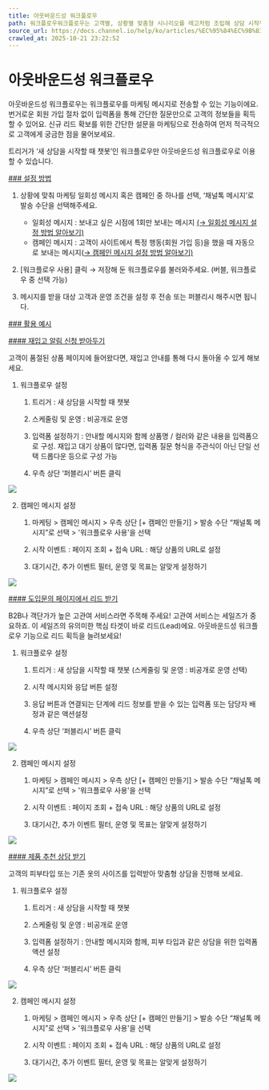 ```yaml
---
title: 아웃바운드성 워크플로우
path: 워크플로우워크플로우는 고객별, 상황별 맞춤형 시나리오를 레고처럼 조립해 상담 시작부터 끝까지 자동화할 수 있는 강력한 기능입니다. 맞춤형 시나리오와 AI를 통해 고객 경험과 상담 자동 처리를 모두 책임집니다.11개의 아티클 > 워크플로우 설정하기워크플로우를 생성하고 설정해봅시다4개의 아티클 > 아웃바운드성 워크플로우아웃바운드성 워크플로우는 워크플로우를 마케팅 메시지로 보낼 수 있는 기능이에요. 고객이 구매를 고민하거나 상담이 필요한 적절한 타이밍에 말을 걸어 유의미한 리드(Lead)를 확보해보세요.
source_url: https://docs.channel.io/help/ko/articles/%EC%95%84%EC%9B%83%EB%B0%94%EC%9A%B4%EB%93%9C%EC%84%B1-%EC%9B%8C%ED%81%AC%ED%94%8C%EB%A1%9C%EC%9A%B0-e2dbb0ec
crawled_at: 2025-10-21 23:22:52
---
```


# 아웃바운드성 워크플로우

아웃바운드성 워크플로우는 워크플로우를 마케팅 메시지로 전송할 수 있는 기능이에요. 번거로운 회원 가입 절차 없이 입력폼을 통해 간단한 질문만으로 고객의 정보들을 획득할 수 있어요. 신규 리드 확보를 위한 간단한 설문을 마케팅으로 전송하여 먼저 적극적으로 고객에게 궁금한 점을 물어보세요.

트리거가 ‘새 상담을 시작할 때 챗봇’인 워크플로우만 아웃바운드성 워크플로우로 이용할 수 있습니다.

[### 설정 방법](#설정-방법)

1. 상황에 맞춰 마케팅 일회성 메시지 혹은 캠페인 중 하나를 선택, ‘채널톡 메시지’로 발송 수단을 선택해주세요.

   * 일회성 메시지 : 보내고 싶은 시점에 1회만 보내는 메시지 [(→ 일회성 메시지 설정 방법 알아보기)](https://docs.channel.io/help/ko/articles/f62c11ab)
   * 캠페인 메시지 : 고객이 사이트에서 특정 행동(회원 가입 등)을 했을 때 자동으로 보내는 메시지([→ 캠페인 메시지 설정 방법 알아보기)](https://docs.channel.io/help/ko/articles/9064c609)
2. [워크플로우 사용] 클릭 → 저장해 둔 워크플로우를 불러와주세요. (버블, 워크플로우 중 선택 가능)
3. 메시지를 받을 대상 고객과 운영 조건을 설정 후 전송 또는 퍼블리시 해주시면 됩니다.

[### 활용 예시](#활용-예시)

[#### 재입고 알림 신청 받아두기](#재입고-알림-신청-받아두기)

고객이 품절된 상품 페이지에 들어왔다면, 재입고 안내를 통해 다시 돌아올 수 있게 해보세요.

1. 워크플로우 설정

   1) 트리거 : 새 상담을 시작할 때 챗봇

   2) 스케줄링 및 운영 : 비공개로 운영

   3) 입력폼 설정하기 : 안내할 메시지와 함께 상품명 / 컬러와 같은 내용을 입력폼으로 구성. 재입고 대기 상품이 많다면, 입력폼 질문 형식을 주관식이 아닌 단일 선택 드롭다운 등으로 구성 가능

   4) 우측 상단 ‘퍼블리시’ 버튼 클릭

![](https://cf.channel.io/document/spaces/6/articles/149579/revisions/261905/usermedia/681b491086ed45eef625)

2. 캠페인 메시지 설정

   1) 마케팅 > 캠페인 메시지 > 우측 상단 [+ 캠페인 만들기] > 발송 수단 “채널톡 메시지”로 선택 > '워크플로우 사용'을 선택

   2) 시작 이벤트 : 페이지 조회 + 접속 URL : 해당 상품의 URL로 설정

   3) 대기시간, 추가 이벤트 필터, 운영 및 목표는 알맞게 설정하기

![](https://cf.channel.io/document/spaces/6/articles/149579/revisions/261905/usermedia/681b4929c88de56fbe24)

[#### 도입문의 페이지에서 리드 받기](#도입문의-페이지에서-리드-받기)

B2B나 객단가가 높은 고관여 서비스라면 주목해 주세요! 고관여 서비스는 세일즈가 중요하죠. 이 세일즈의 유의미한 핵심 타겟이 바로 리드(Lead)에요. 아웃바운드성 워크플로우 기능으로 리드 획득을 늘려보세요!

1. 워크플로우 설정

   1) 트리거 : 새 상담을 시작할 때 챗봇 (스케줄링 및 운영 : 비공개로 운영 선택)

   2) 시작 메시지와 응답 버튼 설정

   3) 응답 버튼과 연결되는 단계에 리드 정보를 받을 수 있는 입력폼 또는 담당자 배정과 같은 액션설정

   4) 우측 상단 ‘퍼블리시’ 버튼 클릭

![](https://cf.channel.io/document/spaces/6/articles/149579/revisions/261905/usermedia/681b494fceeba68ff22d)

2. 캠페인 메시지 설정

   1) 마케팅 > 캠페인 메시지 > 우측 상단 [+ 캠페인 만들기] > 발송 수단 “채널톡 메시지”로 선택 > '워크플로우 사용'을 선택

   2) 시작 이벤트 : 페이지 조회 + 접속 URL : 해당 상품의 URL로 설정

   3) 대기시간, 추가 이벤트 필터, 운영 및 목표는 알맞게 설정하기

![](https://cf.channel.io/document/spaces/6/articles/149579/revisions/261905/usermedia/681b49b86ce2741a157c)

[#### 제품 추천 상담 받기](#제품-추천-상담-받기)

고객의 피부타입 또는 기존 옷의 사이즈를 입력받아 맞춤형 상담을 진행해 보세요.

1. 워크플로우 설정

   1) 트리거 : 새 상담을 시작할 때 챗봇

   2) 스케줄링 및 운영 : 비공개로 운영

   3) 입력폼 설정하기 : 안내할 메시지와 함께, 피부 타입과 같은 상담을 위한 입력폼 액션 설정

   4) 우측 상단 ‘퍼블리시’ 버튼 클릭

![](https://cf.channel.io/document/spaces/6/articles/149579/revisions/261905/usermedia/681b4a6e37cb947a0bbf)

2. 캠페인 메시지 설정

   1) 마케팅 > 캠페인 메시지 > 우측 상단 [+ 캠페인 만들기] > 발송 수단 “채널톡 메시지”로 선택 > '워크플로우 사용'을 선택

   2) 시작 이벤트 : 페이지 조회 + 접속 URL : 해당 상품의 URL로 설정

   3) 대기시간, 추가 이벤트 필터, 운영 및 목표는 알맞게 설정하기

![](https://cf.channel.io/document/spaces/6/articles/149579/revisions/261905/usermedia/681b4ab8b04a6f3b803f)
